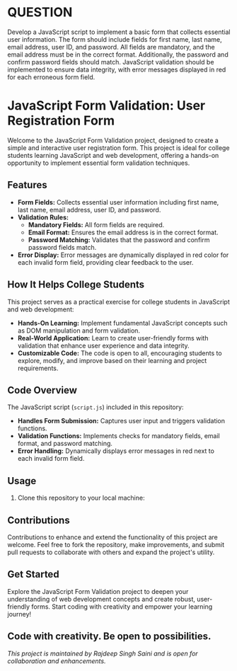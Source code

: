 # QUESTION
Develop a JavaScript script to implement a basic form that collects essential user information. The form should include fields for first name, last name, email address, user ID, and password. All fields are mandatory, and the email address must be in the correct format. Additionally, the password and confirm password fields should match. JavaScript validation should be implemented to ensure data integrity, with error messages displayed in red for each erroneous form field.


# JavaScript Form Validation: User Registration Form
Welcome to the JavaScript Form Validation project, designed to create a simple and interactive user registration form. This project is ideal for college students learning JavaScript and web development, offering a hands-on opportunity to implement essential form validation techniques.


## Features
- **Form Fields:** Collects essential user information including first name, last name, email address, user ID, and password.
- **Validation Rules:**
  - **Mandatory Fields:** All form fields are required.
  - **Email Format:** Ensures the email address is in the correct format.
  - **Password Matching:** Validates that the password and confirm password fields match.
- **Error Display:** Error messages are dynamically displayed in red color for each invalid form field, providing clear feedback to the user.


## How It Helps College Students
This project serves as a practical exercise for college students in JavaScript and web development:
- **Hands-On Learning:** Implement fundamental JavaScript concepts such as DOM manipulation and form validation.
- **Real-World Application:** Learn to create user-friendly forms with validation that enhance user experience and data integrity.
- **Customizable Code:** The code is open to all, encouraging students to explore, modify, and improve based on their learning and project requirements.


## Code Overview
The JavaScript script (`script.js`) included in this repository:
- **Handles Form Submission:** Captures user input and triggers validation functions.
- **Validation Functions:** Implements checks for mandatory fields, email format, and password matching.
- **Error Handling:** Dynamically displays error messages in red next to each invalid form field.

## Usage
1. Clone this repository to your local machine:

 
## Contributions
Contributions to enhance and extend the functionality of this project are welcome. Feel free to fork the repository, make improvements, and submit pull requests to collaborate with others and expand the project's utility.


## Get Started
Explore the JavaScript Form Validation project to deepen your understanding of web development concepts and create robust, user-friendly forms. Start coding with creativity and empower your learning journey!


**Code with creativity. Be open to possibilities.**
---

*This project is maintained by Rajdeep Singh Saini and is open for collaboration and enhancements.*
